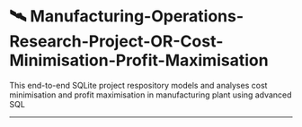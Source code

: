 # 🛰 Manufacturing-Operations-Research-Project-OR-Cost-Minimisation-Profit-Maximisation
This end-to-end SQLite project respository models and analyses cost minimisation and profit maximisation in manufacturing plant using advanced SQL

---


